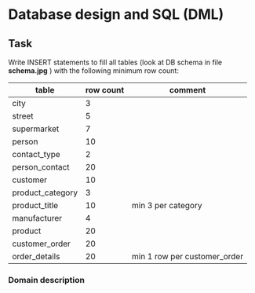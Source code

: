 # Database design and SQL (DML)

## Task  

Write INSERT statements to fill all tables (look at DB schema in file **schema.jpg** ) with the following minimum row count: 

| table | row count | comment
| ------ | ------ | ------ |
| city | 3 |
| street | 5 |
| supermarket | 7 |
| person | 10 |
| contact_type | 2 |
| person_contact | 20 |
| customer | 10 |
| product_category | 3 |
| product_title | 10 | min 3 per category |
| manufacturer | 4 |
| product | 20 |
| customer_order | 20 |
| order_details | 20 | min 1 row  per customer_order |

### Domain description   


